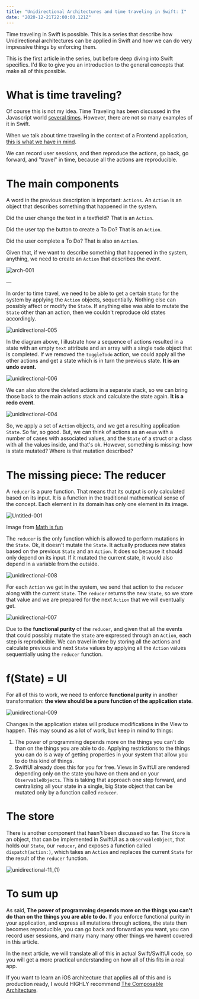 ```yaml
---
title: "Unidirectional Architectures and time traveling in Swift: I"
date: "2020-12-21T22:00:00.121Z"
---
```


Time traveling in Swift is possible. This is a series that describe how Unidirectional architectures can be applied in Swift and how we can do very impressive things by enforcing them.

This is the first article in the series, but before deep diving into Swift specifics. I'd like to give you an introduction to the general concepts that make all of this possible.

# What is time traveling?

Of course this is not my idea. Time Traveling has been discussed in the Javascript world [several times](https://www.youtube.com/watch?v=uvAXVMwHJXU&ab_channel=ReactEurope). However, there are not so many examples of it in Swift. 

When we talk about time traveling in the context of a Frontend application, [this is what we have in mind](https://youtu.be/8QNGrxOKVW8).

We can record user sessions, and then reproduce the actions, go back, go forward, and "travel" in time, because all the actions are reproducible.

# The main components

A word in the previous description is important: `Actions`. An `Action` is an object that describes something that happened in the system. 

Did the user change the text in a textfield? That is an `Action`.

Did the user tap the button to create a To Do? That is an `Action`.

Did the user complete a To Do? That is also an `Action`.

Given that, if we want to describe something that happened in the system, anything, we need to create an `Action` that describes the event.

![arch-001](https://dev-to-uploads.s3.amazonaws.com/i/cxhqio1124haq3up27br.png) 

—

In order to time travel, we need to be able to get a certain `State` for the system by applying the `Action` objects, sequentially. Nothing else can possibly affect or modify the `State`. If anything else was able to mutate the `State` other than an action, then we couldn't reproduce old states accordingly.

![unidirectional-005](https://dev-to-uploads.s3.amazonaws.com/i/vmbo9vw98n99vcqejocr.png) 

In the diagram above, I illustrate how a sequence of actions resulted in a state with an empty `text` attribute and an array with a single `todo` object that is completed. If we removed the `toggleTodo` action, we could apply all the other actions and get a state which is in turn the previous state. **It is an undo event.**

![unidirectional-006](https://dev-to-uploads.s3.amazonaws.com/i/qxtvf84x8xv5erzcd0fk.png) 

We can also store the deleted actions in a separate stack, so we can bring those back to the main actions stack and calculate the state again. **It is a redo event.**

![unidirectional-004](https://dev-to-uploads.s3.amazonaws.com/i/fuaxnw8gxoxqcxfofbh4.png) 

So, we apply a set of `Action` objects, and we get a resulting application `State`. So far, so good. But, we can think of actions as an `enum` with a number of cases with associated values, and the `State` of a struct or a class with all the values inside, and that's ok. However, something is missing: how is state mutated? Where is that mutation described?

# The missing piece: The reducer

A `reducer` is a pure function. That means that its output is only calculated based on its input. It is a function in the traditional mathematical sense of the concept. Each element in its domain has only one element in its image.  

![Untitled-001](https://dev-to-uploads.s3.amazonaws.com/i/2191mzcy0dfeaf1kzint.png) 

Image from [Math is fun](https://www.google.com/url?sa=i&url=https%3A%2F%2Fwww.mathsisfun.com%2Fsets%2Ffunction.html&psig=AOvVaw29Q5XLkHBd9oCYOmfZcTA_&ust=1608299865313000&source=images&cd=vfe&ved=0CA0QjhxqFwoTCPjAwYOW1e0CFQAAAAAdAAAAABAI)

The `reducer` is the only function which is allowed to perform mutations in the `State`. Ok, it doesn't mutate the `State`. It actually produces new states based on the previous `State` and an `Action`. It does so because it should only depend on its input. If it mutated the current state, it would also depend in a variable from the outside.

![unidirectional-008](https://dev-to-uploads.s3.amazonaws.com/i/scp4o657rif164cgz89z.png)
 
For each `Action` we get in the system, we send that action to the `reducer` along with the current `State`. The `reducer` returns the new `State`, so we store that value and we are prepared for the next `Action` that we will eventually get. 

![unidirectional-007](https://dev-to-uploads.s3.amazonaws.com/i/kx34772t9lzaan5iaail.png)
 
Due to the **functional purity** of the `reducer`, and given that all the events that could possibly mutate the `State` are expressed through an `Action`, each step is reproducible. We can travel in time by storing all the actions and calculate previous and next `State` values by applying all the `Action` values sequentially using the `reducer` function.

# f(State) = UI

For all of this to work, we need to enforce **functional purity** in another transformation: **the view should be a pure function of the application state**.

![unidirectional-009](https://dev-to-uploads.s3.amazonaws.com/i/xw12qh1wv5ix98mi6v4e.png)
 
Changes in the application states will produce modifications in the View to happen. This may sound as a lot of work, but keep in mind to things:

1. The power of programming depends more on the things you can't do than on the things you are able to do. Applying restrictions to the things you can do is a way of getting properties in your system that allow you to do this kind of things.
2. SwiftUI already does this for you for free. Views in SwiftUI are rendered depending only on the state you have on them and on your `ObservableObjects`. This is taking that approach one step forward, and centralizing all your state in a single, big State object that can be mutated only by a function called `reducer`.

# The store

There is another component that hasn't been discussed so far. The `Store` is an object, that can be implemented in SwiftUI as a `ObservableObject`, that holds our `State`, our `reducer`, and exposes a function called `dispatch(action:)`, which takes an `Action` and replaces the current `State` for the result of the `reducer` function.

![unidirectional-11_(1)](https://dev-to-uploads.s3.amazonaws.com/i/jqxk0pgke8jewg731lak.png)
 
# To sum up

As said, **The power of programming depends more on the things you can't do than on the things you are able to do.** If you enforce functional purity in your application, and express all mutations through actions, the state then becomes reproducible, you can go back and forward as you want, you can record user sessions, and many many many other things we havent covered in this article. 

In the next article, we will translate all of this in actual Swift/SwiftUI code, so you will get a more practical understanding on how all of this fits in a real app.

If you want to learn an iOS architecture that applies all of this and is production ready, I would HIGHLY recommend [The Composable Architecture](https://github.com/pointfreeco/swift-composable-architecture).